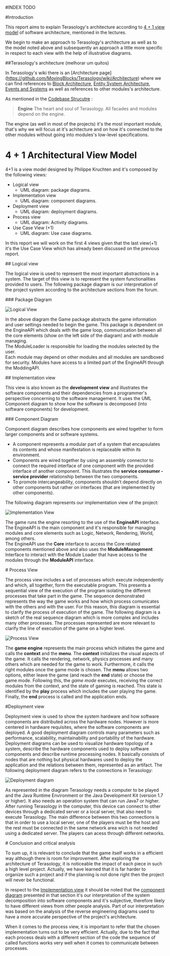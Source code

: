 #INDEX TODO


#Introduction

This report aims to explain Terasology's architecture according to [4 + 1 view model](http://www.sjaaklaan.com/?e=137) of software architecture, mentioned in the lectures. 

We begin to make an approach to Terasology's architecture as well as to the model noted above and subsequently an approach a little more specific in respect to each view with the help of illustrative diagrams.

##Terasology's architecture (melhorar um quitos)

In Terasology's wiki there is an [Architecture page] (https://github.com/MovingBlocks/Terasology/wiki/Architecture) where we can find references to [Block Architecture](https://github.com/MovingBlocks/Terasology/wiki/Block-architecture), [Entity System Architecture](https://github.com/MovingBlocks/Terasology/wiki/Entity-System-Architecture), [Events and Systems](https://github.com/MovingBlocks/Terasology/wiki/Events-and-Systems) as well as references to other modules's architecture.

As mentioned in the [Codebase Strucutre](https://github.com/MovingBlocks/Terasology/wiki/Codebase-Structure) :

>**Engine** The heart and soul of Terasology. All facades and modules depend on the engine.

The engine (as well in most of the projects) it's the most important module, that's why we will focus at it's achitecture and on how it's connected to the other modules without going into modules's low-level specifications.


# 4 + 1 Architectural View Model

4+1 is a view model designed by Philippe Kruchten and it's composed by the following views:
* Logical view
  * UML diagram: package diagrams.
* Implementation view
  * UML diagram: component diagrams.
* Deployment view
  * UML diagram: deployment diagrams.
* Process view
  * UML diagram: Activity diagrams.
* Use Case View (+1)
  * UML diagram: Use case diagrams.

In this report we will work on the first 4 views given that the last view(+1) it's the Use Case View which has already been discussed on the previous report.

<a name="Logical"/>
## Logical view

The logical view is used to represent the most important abstractions in a system. The target of this view is to represent the system functionalities provided to users. 
The following package diagram is our interpretation of the project system according to the architecture sections from the forum.

<a name="Package"/>
### Package Diagram

![Logical View](https://github.com/dimamo5/Terasology/blob/sergio/ESOF-DOCS/Software%20Architecture/images/pack.png)

In the above diagram the Game package abstracts the game information and user settings needed to begin the game. This package is dependent on the EngineAPI which deals with the game loop, communication between all the core elements (show on the left side of the diagram) and with module managing. <br>The ModuleLoader is responsible for loading the modules selected by the user.<br> Each module may depend on other modules and all modules are sandboxed for security. Modules have access to a limited part of the EngineAPI through the ModdingAPI.


<a name="Implementação"/>
## Implementation view

This view is also known as the **development view** and illustrates the software components and their dependencies from a programmer's perspective concerning to the software management. It uses the UML Component diagram to show how the software is decomposed (into software components) for development.

<a name="Component"/>
### Component Diagram

Component diagram describes how components are wired together to form larger components and or software systems. 

* A component represents a modular part of a system that encapsulates its contents and whose manifestation is replaceable within its environment.
* Components are wired together by using an assembly connector to connect the required interface of one component with the provided interface of another component. This illustrates the **service consumer - service provider** relationship between the two components.
* To promote intercangeability, components shouldn’t depend directly on other components but rather on interfaces (that are implemented by other components).


The following diagram represents our implementation view of the project:

![Implementation View](https://github.com/dimamo5/Terasology/blob/sergio/ESOF-DOCS/Software%20Architecture/images/cmp.png)

The game runs the engine resorting to the use of the **EngineAPI** interface. The EngineAPI is the main component and it's responsible for managing modules and core elements such as Logic, Network, Rendering, World, among others.<br>
The EngineAPI use the **Core** interface to access the Core related components mentioned above and also uses the **ModuleManagement** Interface to interact with the Module Loader that have access to the modules through the **ModuleAPI** interface. 

<a name="Process"/>
# Process View

The process view includes a set of processes which execute independently and which, all together, form the executable program. This presents a sequential view of the execution of the program isolating the different processes that take part in the game. The sequence demonstrated represents the way the game works and how which process comunicates with the others and with the user. For this reason, this diagram is essential to clarify the process of execution of the game. The following diagram is a sketch of the real sequence diagram which is more complex and includes many other processes. The processes represented are more relevant to clarify the line of execution of the game on a higher level.

![Process View](https://github.com/dimamo5/Terasology/blob/Filipa/ESOF-DOCS/images/sequenceDiagram.png)

The **game engine** represents the main process which initiates the game and calls the **context** and the **menu**. The **context** initializes the visual aspects of the game. It calls the rendering, network, physics processes and many others which are needed for the game to work. Furthermore, it calls the right modules once the game mode is chosen. The **menu** allows two options, either leave the game (and reach the **end** state) or choose the game mode. Following this, the *game mode* executes, receiving the correct modules from the context, and the state of gaming is reached. This state is identified by the **play** process which includes the user playing the game. Finally, the **end** process is called and the application ends.

#Deployment view

Deployment view is used to show the system hardware and how software components are distributed across the hardware nodes. 
However is more centered in hardware requisites, where the software components are deployed. 
A good deployment diagram controls many parameters such as performance, scalability, maintainability and portability of the hardware.
Deployment diagrams can be used to visualize hardware topology of a system, describe the hardware components used to deploy software components 
and describe runtime processing nodes. It basically consists of nodes that are nothing but physical hardwares used to deploy the application and 
the relations between them, represented as an artifact.
The following deployment diagram refers to the connections in Terasology:

![Deployment diagram](https://github.com/dimamo5/Terasology/blob/develop/ESOF-DOCS/images/sequenceDiagram.png)

As represented in the diagram Terasology needs a computer to be played and the Java Runtime Environment or the Java Development Kit (version 1.7 or higher). 
It also needs an operation system that can run Java7 or higher. 
After running Terasology in the computer, this device can connect to other devices through a dedicated server or a local server, that also need to execute Terasology.
The main difference between this two connections is that in order to use a local server, one of the players must be the host and the rest 
must be connected in the same network area wich is not needed using a dedicated server. The players can acess through different networks. 


<a name="Conclusao"/>
# Conclusion and critical analysis

To sum up, it is relevant to conclude that the game itself works in a efficient way although there is room for improvement. After exploring the architecture of Terasology, it is noticeable the impact of each piece in such a high level project. Actually, we have learned that it is far harder to organize such a project and if the planning is not done right then the project will never be functional.

In respect to the [Implementation view](#Implementação) it should be noted that the [component diagram](#Component) presented in that section it's our interpretation of the system decomposition into software components and it's subjective, therefore likely to have different views from other people analysis. Part of our interpretation was based on the analysis of the reverse engineering diagrams used to have a more accurate perspective of the project's architecture. 

When it comes to the process view, it is important to refer that the chosen implementation turns out to be very efficient. Actually, due to the fact that each process deals with a different section of the code the sequence of called functions works very well when it comes to communicate between processes. 



